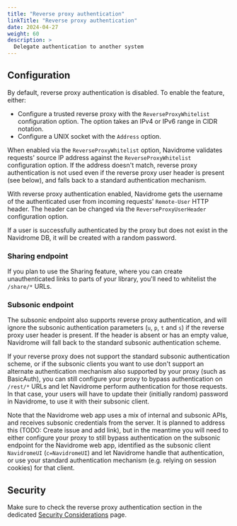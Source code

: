 ```yaml
---
title: "Reverse proxy authentication"
linkTitle: "Reverse proxy authentication"
date: 2024-04-27
weight: 60
description: >
  Delegate authentication to another system
---
```


## Configuration

By default, reverse proxy authentication is disabled. To enable the feature, either:
* Configure a trusted reverse proxy with the `ReverseProxyWhitelist` configuration option. The option takes an IPv4 or IPv6 range in CIDR notation.
* Configure a UNIX socket with the `Address` option.

When enabled via the `ReverseProxyWhitelist` option, Navidrome validates requests' source IP address against the `ReverseProxyWhitelist` configuration option. If the address doesn't match, reverse proxy authentication is not used even if the reverse proxy user header is present (see below), and falls back to a standard authentication mechanism.

With reverse proxy authentication enabled, Navidrome gets the username of the authenticated user from incoming requests' `Remote-User` HTTP header. The header can be changed via the `ReverseProxyUserHeader` configuration option.

If a user is successfully authenticated by the proxy but does not exist in the Navidrome DB, it will be created with a random password.

### Sharing endpoint

If you plan to use the Sharing feature, where you can create unauthenticated links to parts of your library, you'll need to whitelist the `/share/*` URLs.

### Subsonic endpoint

The subsonic endpoint also supports reverse proxy authentication, and will ignore the subsonic authentication parameters (`u`, `p`, `t` and `s`) if the reverse proxy user header is present. If the header is absent or has an empty value, Navidrome will fall back to the standard subsonic authentication scheme.

If your reverse proxy does not support the standard subsonic authentication scheme, or if the subsonic clients you want to use don't support an alternate authentication mechanism also supported by your proxy (such as BasicAuth), you can still configure your proxy to bypass authentication on `/rest/*` URLs and let Navidrome perform authentication for those requests. In that case, your users will have to update their (initially random) password in Navidrome, to use it with their subsonic client.

Note that the Navidrome web app uses a mix of internal and subsonic APIs, and receives subsonic credentials from the server. It is planned to address this (TODO: Create issue and add link), but in the meantime you will need to either configure your proxy to still bypass authentication on the subsonic endpoint for the Navidrome web app, identified as the subsonic client `NavidromeUI` (`c=NavidromeUI`) and let Navidrome handle that authentication, or use your standard authentication mechanism (e.g. relying on session cookies) for that client.

## Security

Make sure to check the reverse proxy authentication section in the dedicated [Security Considerations](../security#reverse-proxy-authentication) page.
